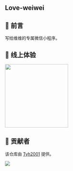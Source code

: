 ## Love-weiwei

## 💌 前言

写给维维的专属微信小程序。

## 🌻 线上体验

<img width="210px" src="https://tianyuhao.cn/images/love-weiwei/auto/6.jpg">

## 🙏 贡献者

该仓库由 [Tyh2001](https://github.com/Tyh2001) 提供。

![](https://tianyuhao.cn/images/weixin2.png)
